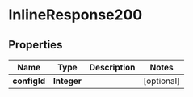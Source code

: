 

# InlineResponse200

## Properties

Name | Type | Description | Notes
------------ | ------------- | ------------- | -------------
**configId** | **Integer** |  |  [optional]



